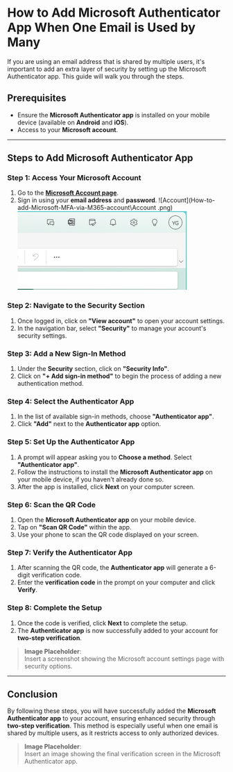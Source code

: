 # How to Add Microsoft Authenticator App When One Email is Used by Many

If you are using an email address that is shared by multiple users, it's important to add an extra layer of security by setting up the Microsoft Authenticator app. This guide will walk you through the steps.

## Prerequisites
- Ensure the **Microsoft Authenticator app** is installed on your mobile device (available on **Android** and **iOS**).
- Access to your **Microsoft account**.

---

## Steps to Add Microsoft Authenticator App

### Step 1: Access Your Microsoft Account
1. Go to the [**Microsoft Account page**](https://account.microsoft.com).
2. Sign in using your **email address** and **password**.
![Account](How-to-add-Microsoft-MFA-via-M365-account\Account .png)
![Alt text](./Account%20.png)


### Step 2: Navigate to the Security Section
1. Once logged in, click on **"View account"** to open your account settings. 
2. In the navigation bar, select **"Security"** to manage your account's security settings.

### Step 3: Add a New Sign-In Method
1. Under the **Security** section, click on **"Security Info"**.
2. Click on **"+ Add sign-in method"** to begin the process of adding a new authentication method.

### Step 4: Select the Authenticator App
1. In the list of available sign-in methods, choose **"Authenticator app"**.
2. Click **"Add"** next to the **Authenticator app** option.

### Step 5: Set Up the Authenticator App
1. A prompt will appear asking you to **Choose a method**. Select **"Authenticator app"**.
2. Follow the instructions to install the **Microsoft Authenticator app** on your mobile device, if you haven't already done so.
3. After the app is installed, click **Next** on your computer screen.

### Step 6: Scan the QR Code
1. Open the **Microsoft Authenticator app** on your mobile device.
2. Tap on **"Scan QR Code"** within the app.
3. Use your phone to scan the QR code displayed on your screen.

### Step 7: Verify the Authenticator App
1. After scanning the QR code, the **Authenticator app** will generate a 6-digit verification code.
2. Enter the **verification code** in the prompt on your computer and click **Verify**.

### Step 8: Complete the Setup
1. Once the code is verified, click **Next** to complete the setup.
2. The **Authenticator app** is now successfully added to your account for **two-step verification**.

> **Image Placeholder**:  
> Insert a screenshot showing the Microsoft account settings page with security options.

---

## Conclusion
By following these steps, you will have successfully added the **Microsoft Authenticator app** to your account, ensuring enhanced security through **two-step verification**. This method is especially useful when one email is shared by multiple users, as it restricts access to only authorized devices.

> **Image Placeholder**:  
> Insert an image showing the final verification screen in the Microsoft Authenticator app.
